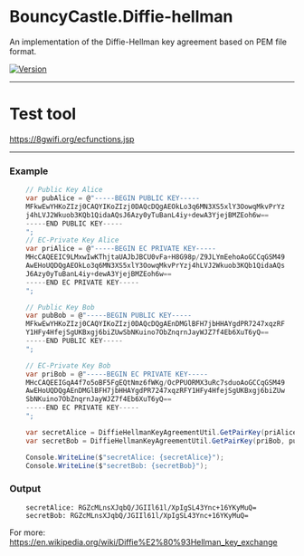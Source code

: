 BouncyCastle.Diffie-hellman
==========

An implementation of the Diffie-Hellman key agreement based on PEM file format.

[![Version](https://badge.fury.io/nu/NLog.Telegram.Format.svg)](https://www.nuget.org/packages/BouncyCastle.Diffie-hellman)

------------

Test tool
=====
https://8gwifi.org/ecfunctions.jsp

---------
### Example
```csharp
    // Public Key Alice
    var pubAlice = @"-----BEGIN PUBLIC KEY-----
    MFkwEwYHKoZIzj0CAQYIKoZIzj0DAQcDQgAEOkLo3q6MN3XS5xlY3OowqMkvPrYz
    j4hLVJ2Wkuob3KQb1QidaAQsJ6Azy0yTuBanL4iy+dewA3YjejBMZEoh6w==
    -----END PUBLIC KEY-----
    ";
    // EC-Private Key Alice
    var priAlice = @"-----BEGIN EC PRIVATE KEY-----
    MHcCAQEEIC9LMxwIwKThjtaUAJbJBCU0vFa+H8G98p/Z9JLYmEehoAoGCCqGSM49
    AwEHoUQDQgAEOkLo3q6MN3XS5xlY3OowqMkvPrYzj4hLVJ2Wkuob3KQb1QidaAQs
    J6Azy0yTuBanL4iy+dewA3YjejBMZEoh6w==
    -----END EC PRIVATE KEY-----
    ";

    // Public Key Bob
    var pubBob = @"-----BEGIN PUBLIC KEY-----
    MFkwEwYHKoZIzj0CAQYIKoZIzj0DAQcDQgAEnDMGlBFH7jbHHAYgdPR7247xqzRF
    Y1HFy4HfejSgUKBxgj6biZUwSbNKuino7ObZnqrnJayWJZ7f4Eb6XuT6yQ==
    -----END PUBLIC KEY-----
    ";

    // EC-Private Key Bob
    var priBob = @"-----BEGIN EC PRIVATE KEY-----
    MHcCAQEEIGqA4f7o5oBF5FgEQtNmz6fWKg/OcPPUORMX3uRc7sduoAoGCCqGSM49
    AwEHoUQDQgAEnDMGlBFH7jbHHAYgdPR7247xqzRFY1HFy4HfejSgUKBxgj6biZUw
    SbNKuino7ObZnqrnJayWJZ7f4Eb6XuT6yQ==
    -----END EC PRIVATE KEY-----
    ";

    var secretAlice = DiffieHellmanKeyAgreementUtil.GetPairKey(priAlice, pubBob);
    var secretBob = DiffieHellmanKeyAgreementUtil.GetPairKey(priBob, pubAlice);

    Console.WriteLine($"secretAlice: {secretAlice}");
    Console.WriteLine($"secretBob: {secretBob}");
```
### Output
```
    secretAlice: RGZcMLnsXJqbQ/JGIIl61l/XpIgSL43Ync+16YKyMuQ=
    secretBob: RGZcMLnsXJqbQ/JGIIl61l/XpIgSL43Ync+16YKyMuQ=
```


For more: https://en.wikipedia.org/wiki/Diffie%E2%80%93Hellman_key_exchange
